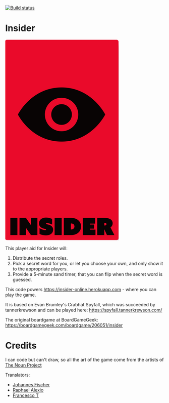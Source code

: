 [![Build status](https://ci.appveyor.com/api/projects/status/307724t5l4nahrm7?svg=true)](https://ci.appveyor.com/project/alenros/fake-artist)

# Insider
![Logo](public/img/logo-en.png)

This player aid for Insider will:
1. Distribute the secret roles.
2. Pick a secret word for you, or let you choose your own, and only show it to the appropriate players.
3. Provide a 5-minute sand timer, that you can flip when the secret word is guessed.

This code powers https://insider-online.herokuapp.com - where you can play the game.

It is based on Evan Brumley's Crabhat Spyfall, which was succeeded by tannerkrewson and can be played here: https://spyfall.tannerkrewson.com/

The original boardgame at BoardGameGeek: https://boardgamegeek.com/boardgame/206051/insider

# Credits
I can code but can't draw, so all the art of the game come from the artists of [The Noun Project](https://thenounproject.com/)

Translators:
* [Johannes Fischer](https://github.com/JohannesFischer)
* [Raphael Alexio](https://github.com/raphaelaleixo)
* [Francesco T](https://www.boardgamegeek.com/user/omnigod)